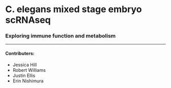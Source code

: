 # C. elegans mixed stage embryo scRNAseq 

### Exploring immune function and metabolism

---

#### Contributers: 
- Jessica Hill
- Robert Williams
- Justin Ellis
- Erin Nishimura 

